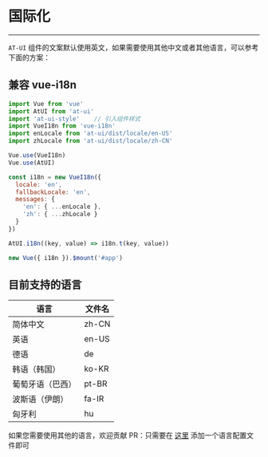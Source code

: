 # 国际化

----

`AT-UI` 组件的文案默认使用英文，如果需要使用其他中文或者其他语言，可以参考下面的方案：

## 兼容 vue-i18n

```js
import Vue from 'vue'
import AtUI from 'at-ui'
import 'at-ui-style'    // 引入组件样式
import VueI18n from 'vue-i18n'
import enLocale from 'at-ui/dist/locale/en-US'
import zhLocale from 'at-ui/dist/locale/zh-CN'

Vue.use(VueI18n)
Vue.use(AtUI)

const i18n = new VueI18n({
  locale: 'en',
  fallbackLocale: 'en',
  messages: {
    'en': { ...enLocale },
    'zh': { ...zhLocale }
  }
})

AtUI.i18n((key, value) => i18n.t(key, value))

new Vue({ i18n }).$mount('#app')
```

## 目前支持的语言

| 语言 | 文件名 |
|--- |--- |
| 简体中文 | zh-CN |
| 英语 | en-US |
| 德语 | de |
| 韩语（韩国） | ko-KR |
| 葡萄牙语（巴西） | pt-BR |
| 波斯语（伊朗） | fa-IR |
| 匈牙利 | hu |

如果您需要使用其他的语言，欢迎贡献 PR：只需要在 [这里](https://github.com/AT-UI/at-ui/blob/master/src/locale/lang/) 添加一个语言配置文件即可
